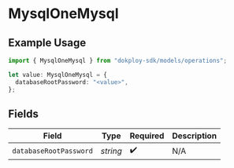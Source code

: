 # MysqlOneMysql

## Example Usage

```typescript
import { MysqlOneMysql } from "dokploy-sdk/models/operations";

let value: MysqlOneMysql = {
  databaseRootPassword: "<value>",
};
```

## Fields

| Field                  | Type                   | Required               | Description            |
| ---------------------- | ---------------------- | ---------------------- | ---------------------- |
| `databaseRootPassword` | *string*               | :heavy_check_mark:     | N/A                    |